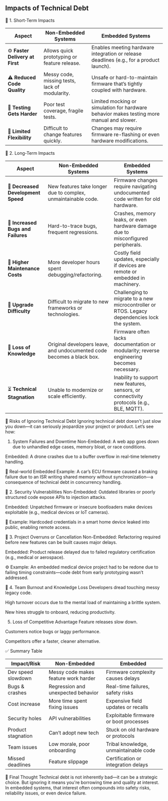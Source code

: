 ## Impacts of Technical Debt

🔹 1. Short-Term Impacts

| Aspect                          | Non-Embedded Systems                           | Embedded Systems                                                                          |
| ------------------------------- | ---------------------------------------------- | ----------------------------------------------------------------------------------------- |
| ⚙️ **Faster Delivery at First** | Allows quick prototyping or feature release.   | Enables meeting hardware integration or release deadlines (e.g., for a product launch).   |
| ⚠️ **Reduced Code Quality**     | Messy code, missing tests, lack of modularity. | Unsafe or hard-to-maintain firmware that’s tightly coupled with hardware.                 |
| 🧪 **Testing Gets Harder**      | Poor test coverage, fragile tests.             | Limited mocking or simulation for hardware behavior makes testing more manual and slower. |
| 🧭 **Limited Flexibility**      | Difficult to change features quickly.          | Changes may require firmware re-flashing or even hardware modifications.                  |

🔹 2. Long-Term Impacts

| Aspect                             | Non-Embedded Systems                                                  | Embedded Systems                                                                              |
| ---------------------------------- | --------------------------------------------------------------------- | --------------------------------------------------------------------------------------------- |
| 🐌 **Decreased Development Speed** | New features take longer due to complex, unmaintainable code.         | Firmware changes require navigating undocumented code written for old hardware.               |
| 🐛 **Increased Bugs and Failures** | Hard-to-trace bugs, frequent regressions.                             | Crashes, memory leaks, or even hardware damage due to misconfigured peripherals.              |
| 💸 **Higher Maintenance Costs**    | More developer hours spent debugging/refactoring.                     | Costly field updates, especially if devices are remote or embedded in machinery.              |
| 🔄 **Upgrade Difficulty**          | Difficult to migrate to new frameworks or technologies.               | Challenging to migrate to a new microcontroller or RTOS. Legacy dependencies lock the system. |
| 🧠 **Loss of Knowledge**           | Original developers leave, and undocumented code becomes a black box. | Firmware often lacks documentation or modularity; reverse engineering becomes necessary.      |
| ⏳ **Technical Stagnation**         | Unable to modernize or scale efficiently.                             | Inability to support new features, sensors, or connectivity protocols (e.g., BLE, MQTT).      |

🚨 Risks of Ignoring Technical Debt
Ignoring technical debt doesn't just slow you down—it can seriously jeopardize your project or product. Let’s see how:

1. System Failures and Downtime
Non-Embedded: A web app goes down due to unhandled edge cases, memory bloat, or race conditions.

Embedded: A drone crashes due to a buffer overflow in real-time telemetry handling.

🛑 Real-world Embedded Example: A car’s ECU firmware caused a braking failure due to an ISR writing shared memory without synchronization—a consequence of technical debt in concurrency handling.

🔹 2. Security Vulnerabilities
Non-Embedded: Outdated libraries or poorly structured code expose APIs to injection attacks.

Embedded: Unpatched firmware or insecure bootloaders make devices exploitable (e.g., medical devices or IoT cameras).

🔐 Example: Hardcoded credentials in a smart home device leaked into public, enabling remote access.

🔹 3. Project Overruns or Cancellation
Non-Embedded: Refactoring required before new features can be built causes major delays.

Embedded: Product release delayed due to failed regulatory certification (e.g., medical or aerospace).

⚙️ Example: An embedded medical device project had to be redone due to failing timing constraints—code debt from early prototyping wasn’t addressed.

🔹 4. Team Burnout and Knowledge Loss
Developers dread touching messy legacy code.

High turnover occurs due to the mental load of maintaining a brittle system.

New hires struggle to onboard, reducing productivity.

5. Loss of Competitive Advantage
Feature releases slow down.

Customers notice bugs or laggy performance.

Competitors offer a faster, cleaner alternative.

✅ Summary Table

| Impact/Risk        | Non-Embedded                         | Embedded                               |
| ------------------ | ------------------------------------ | -------------------------------------- |
| Dev speed slowdown | Messy code makes feature work harder | Firmware complexity causes delays      |
| Bugs & crashes     | Regression and unexpected behavior   | Real-time failures, safety risks       |
| Cost increase      | More time spent fixing issues        | Expensive field updates or recalls     |
| Security holes     | API vulnerabilities                  | Exploitable firmware or boot processes |
| Product stagnation | Can’t adopt new tech                 | Stuck on old hardware or protocols     |
| Team issues        | Low morale, poor onboarding          | Tribal knowledge, unmaintainable code  |
| Missed deadlines   | Feature slippage                     | Certification or integration delays    |

🔄 Final Thought
Technical debt is not inherently bad—it can be a strategic choice. But ignoring it means you're borrowing time and quality at interest. In embedded systems, that interest often compounds into safety risks, reliability issues, or even device failure.
